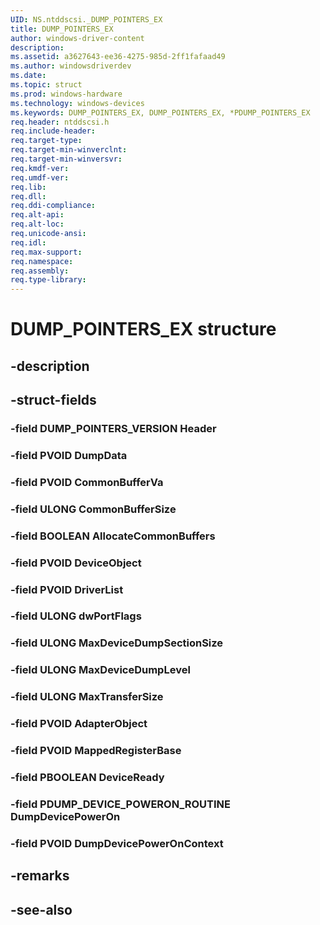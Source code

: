 ```yaml
---
UID: NS.ntddscsi._DUMP_POINTERS_EX
title: DUMP_POINTERS_EX
author: windows-driver-content
description: 
ms.assetid: a3627643-ee36-4275-985d-2ff1fafaad49
ms.author: windowsdriverdev
ms.date: 
ms.topic: struct
ms.prod: windows-hardware
ms.technology: windows-devices
ms.keywords: DUMP_POINTERS_EX, DUMP_POINTERS_EX, *PDUMP_POINTERS_EX
req.header: ntddscsi.h
req.include-header:
req.target-type:
req.target-min-winverclnt:
req.target-min-winversvr:
req.kmdf-ver:
req.umdf-ver:
req.lib:
req.dll:
req.ddi-compliance:
req.alt-api:
req.alt-loc:
req.unicode-ansi:
req.idl:
req.max-support:
req.namespace:
req.assembly:
req.type-library:
---
```


# DUMP_POINTERS_EX structure

## -description



## -struct-fields

### -field DUMP_POINTERS_VERSION Header			
 	
### -field PVOID DumpData			
 	
### -field PVOID CommonBufferVa			
 	
### -field ULONG CommonBufferSize			
 	
### -field BOOLEAN AllocateCommonBuffers			
 	
### -field PVOID DeviceObject			
 	
### -field PVOID DriverList			
 	
### -field ULONG dwPortFlags			
 	
### -field ULONG MaxDeviceDumpSectionSize			
 	
### -field ULONG MaxDeviceDumpLevel			
 	
### -field ULONG MaxTransferSize			
 	
### -field PVOID AdapterObject			
 	
### -field PVOID MappedRegisterBase			
 	
### -field PBOOLEAN DeviceReady			
 	
### -field PDUMP_DEVICE_POWERON_ROUTINE DumpDevicePowerOn			
 	
### -field PVOID DumpDevicePowerOnContext			
 	
## -remarks

## -see-also